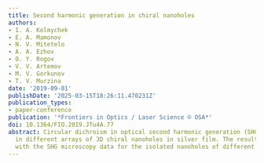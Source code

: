 ```yaml
---
title: Second harmonic generation in chiral nanoholes
authors:
- I. A. Kolmychek
- E. A. Mamonov
- N. V. Mitetelo
- A. A. Ezhov
- O. Y. Rogov
- V. V. Artemov
- M. V. Gorkunov
- T. V. Murzina
date: '2019-09-01'
publishDate: '2025-03-15T18:26:11.470231Z'
publication_types:
- paper-conference
publication: '*Frontiers in Optics / Laser Science © OSA*'
doi: 10.1364/FIO.2019.JTu4A.77
abstract: Circular dichroism in optical second harmonic generation (SHG) is studied
  in different arrays of 3D chiral nanoholes in silver film. The results are compared
  with the SHG microscopy data for the isolated nanoholes of different symmetry.
---
```

